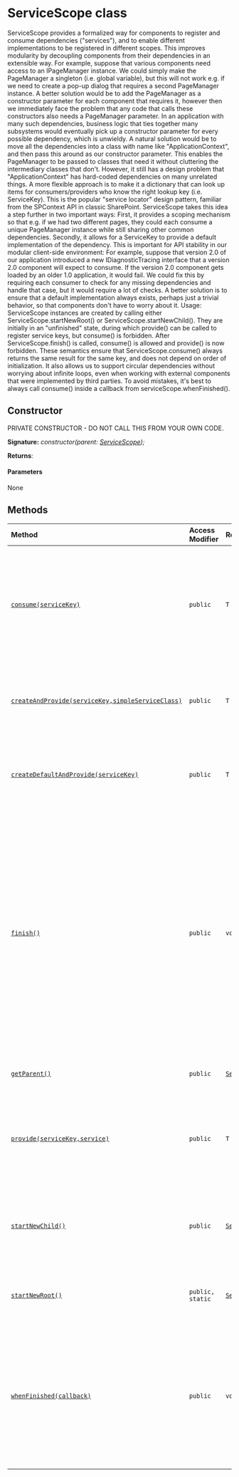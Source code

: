 # ServiceScope class







ServiceScope provides a formalized way for components to register and consume dependencies ("services"), and to enable different implementations to be registered in different scopes. This improves modularity by decoupling components from their dependencies in an extensible way. For example, suppose that various components need access to an IPageManager instance. We could simply make the PageManager a singleton (i.e. global variable), but this will not work e.g. if we need to create a pop-up dialog that requires a second PageManager instance. A better solution would be to add the PageManager as a constructor parameter for each component that requires it, however then we immediately face the problem that any code that calls these constructors also needs a PageManager parameter. In an application with many such dependencies, business logic that ties together many subsystems would eventually pick up a constructor parameter for every possible dependency, which is unwieldy. A natural solution would be to move all the dependencies into a class with name like "ApplicationContext", and then pass this around as our constructor parameter. This enables the PageManager to be passed to classes that need it without cluttering the intermediary classes that don't. However, it still has a design problem that "ApplicationContext" has hard-coded dependencies on many unrelated things. A more flexible approach is to make it a dictionary that can look up items for consumers/providers who know the right lookup key (i.e. ServiceKey). This is the popular "service locator" design pattern, familiar from the SPContext API in classic SharePoint. ServiceScope takes this idea a step further in two important ways: First, it provides a scoping mechanism so that e.g. if we had two different pages, they could each consume a unique PageManager instance while still sharing other common dependencies. Secondly, it allows for a ServiceKey to provide a default implementation of the dependency. This is important for API stability in our modular client-side environment: For example, suppose that version 2.0 of our application introduced a new IDiagnosticTracing interface that a version 2.0 component will expect to consume. If the version 2.0 component gets loaded by an older 1.0 application, it would fail. We could fix this by requiring each consumer to check for any missing dependencies and handle that case, but it would require a lot of checks. A better solution is to ensure that a default implementation always exists, perhaps just a trivial behavior, so that components don't have to worry about it. Usage: ServiceScope instances are created by calling either ServiceScope.startNewRoot() or ServiceScope.startNewChild(). They are initially in an "unfinished" state, during which provide() can be called to register service keys, but consume() is forbidden. After ServiceScope.finish() is called, consume() is allowed and provide() is now forbidden. These semantics ensure that ServiceScope.consume() always returns the same result for the same key, and does not depend on order of initialization. It also allows us to support circular dependencies without worrying about infinite loops, even when working with external components that were implemented by third parties. To avoid mistakes, it's best to always call consume() inside a callback from serviceScope.whenFinished().


## Constructor
PRIVATE CONSTRUCTOR - DO NOT CALL THIS FROM YOUR OWN CODE.

**Signature:** _constructor(parent: [ServiceScope](../../sp-core-library/class/servicescope.md));_

**Returns**: 



#### Parameters
None





## Methods

| Method	   | Access Modifier | Returns	| Description|
|:-------------|:----|:-------|:-----------|
|[`consume(serviceKey)`](consume-servicescope.md)     | `public` | `T` | Components should call this function to "consume" a dependency, i.e. look up the serviceKey and return the registered service instance. If the instance cannot be found, then a default instance will be autocreated and registered with the root ServiceScope. |
|[`createAndProvide(serviceKey,simpleServiceClass)`](createandprovide-servicescope.md)     | `public` | `T` | This is a shorthand function that its equivalent to constructing a new instance of the simpleServiceClass, then registering it by calling ServiceScope.provide(). |
|[`createDefaultAndProvide(serviceKey)`](createdefaultandprovide-servicescope.md)     | `public` | `T` | This is a shorthand function that constructs the default implementation of the specified serviceKey, and then registers it by calling ServiceScope.provide(). |
|[`finish()`](finish-servicescope.md)     | `public` | `void` | When a ServiceScope is first started, it is in an "unfinished" state where provide() is allowed but consume() is not allowed. After calling finish(), then consume() is allowed but provide() is not allowed. This formalism completely eliminates a number of tricky bugs such as: Scope2 is a child of Scope1, and Scope1 provides instance A1 of interface A; if someone consumes A1 from Scope2 (via inheritance) before Scope2.provide() is called with A2, then a subsequent call to Scope2.consume() might return a different result than the previous call, which would be very confusing for developers. |
|[`getParent()`](getparent-servicescope.md)     | `public` | [`ServiceScope`](../../sp-core-library/class/servicescope.md) | Returns the parent of the current ServiceScope, or undefined if this is a root scope. |
|[`provide(serviceKey,service)`](provide-servicescope.md)     | `public` | `T` | ServiceScope.provide() is used to register an implemententation of the given serviceKey for the current scope. It may only be used when the ServiceScope is in an "unfinished" state, i.e. before finish() has been called. |
|[`startNewChild()`](startnewchild-servicescope.md)     | `public` | [`ServiceScope`](../../sp-core-library/class/servicescope.md) | Constructs a new ServiceScope that is a child of the current scope. For any keys that are not explicitly provided by the child scope, the parent hierarchy will be consulted. |
|[`startNewRoot()`](startnewroot-servicescope.md)     | `public, static` | [`ServiceScope`](../../sp-core-library/class/servicescope.md) | Create a new root-level ServiceScope. Only root-level scopes have the ability to autocreate default implementations of ServiceKeys. |
|[`whenFinished(callback)`](whenfinished-servicescope.md)     | `public` | `void` | It is an error to call ServiceScope.consume() before finish() has been called. The most reliable way to protect your component against this error is to perform the consume() calls inside a whenFinished() callback. If the service scope is already finished, then the callback will be executed immediately; otherwise, it will be executed later when the scope is finished. |





